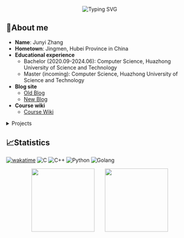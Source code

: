 <p align="center">
   <img src="https://readme-typing-svg.demolab.com?font=Fira+Code&pause=1000&center=true&vCenter=true&width=435&lines=Hello+World!" alt="Typing SVG" />
</p>

## 🥱About me

- **Name**: Junyi Zhang
- **Hometown**: Jingmen, Hubei Province in China
- **Educational experience**
  - Bachelor (2020.09-2024.06): Computer Science, Huazhong University of Science and Technology
  - Master (incoming): Computer Science, Huazhong University of Science and Technology
- **Blog site**
  - [Old Blog](https://nobody0x0.me/)
  - [New Blog](https://nobody0x0.vercel.app)
- **Course wiki**
  - [Course Wiki](https://onedrive-share-miracle.vercel.app/zh-CN/)

 <details><summary>Projects</summary><p>

  - **Homework**
    - [Miracle/HUST-CS-Homework](https://github.com/Miracle0x0/HUST-CS-Homework)
    - [Miracle/HUST-DB-2022](https://github.com/Miracle0x0/HUST-DB-2022)
    - [Miracle/HUST-BDA-2022](https://github.com/Miracle0x0/HUST-BDA-2022)
    - [Miracle/HUST-OS-2022](https://github.com/Miracle0x0/HUST-OS-2022)
    - [Miracle/HUST-CA-2023](https://github.com/Miracle0x0/HUST-CA-2023)
    - [Miracle/HUST-CV-2023](https://github.com/Miracle0x0/HUST-CV-2023)
  - **Teamwork**
    - [Slapaf/HUST-CPU-2022](https://github.com/Slapaf/HUST-CPU-2022)
    - [Slapaf/HUST-SE-2022](https://github.com/Slapaf/HUST-SE-2022)
  - **Algorithm**
    - [Miracle/LUOGU](https://github.com/Miracle0x0/LUOGU)
    - [Miracle/CCF-CSP](https://github.com/Miracle0x0/CCF-CSP)
    </p></details>

## 📈Statistics

[![wakatime](https://wakatime.com/badge/user/f107fa75-7f2d-4120-a38b-4303f3427493.svg)](https://wakatime.com/@f107fa75-7f2d-4120-a38b-4303f3427493) ![C](https://img.shields.io/badge/language-C-brown?logo=Ionic&logoColor=white) ![C++](https://img.shields.io/badge/language-C++-red?logo=Ionic&logoColor=white) ![Python](https://img.shields.io/badge/language-Python-green?logo=Ionic&logoColor=white) ![Golang](https://img.shields.io/badge/language-Golang-cyan?logo=Ionic&logoColor=white)

<div align="center">
<span>&emsp;&emsp;</span>
<img height="170px" src="https://github-readme-stats.vercel.app/api?username=Miracle0x0&show_icons=true" /><span>&emsp;&emsp;</span><img height="170px" src="https://github-readme-stats.vercel.app/api/top-langs/?username=Miracle0x0&hide=javascript,html,css,jupyter%20notebook&layout=compact&langs_count=8" />
<span>&emsp;&emsp;</span>
</div>

<!-- <div align="center">
    <img  src="https://github-readme-streak-stats.herokuapp.com/?user=Miracle0x0" />
</div> -->
